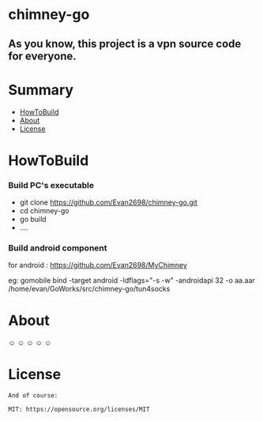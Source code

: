 # chimney-go
## As you know, this project is a vpn source code for everyone.


# Summary

- [HowToBuild](#HowToBuild "HowToBuild")
- [About](#About "About")
- [License](#License "License")

# HowToBuild
 
   ### Build PC's executable
-   git clone https://github.com/Evan2698/chimney-go.git
-   cd chimney-go
-   go build
-   ....

  ### Build android component
   for android : https://github.com/Evan2698/MyChimney

eg:
   gomobile bind -target android  -ldflags="-s -w"     -androidapi 32 -o aa.aar /home/evan/GoWorks/src/chimney-go/tun4socks


# About
 ☺ ☺ ☺ ☺ ☺ 

# License
```
And of course:

MIT: https://opensource.org/licenses/MIT
